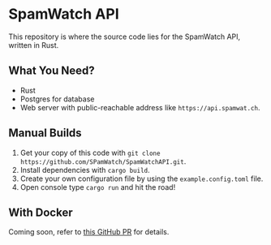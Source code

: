 # SpamWatch API
This repository is where the source code lies for the SpamWatch API, written in Rust.

## What You Need?
- Rust
- Postgres for database
- Web server with public-reachable address like `https://api.spamwat.ch`.

## Manual Builds
1. Get your copy of this code with `git clone https://github.com/SPamWatch/SpamWatchAPI.git`.
2. Install dependencies with `cargo build`.
3. Create your own configuration file by using the `example.config.toml` file.
4. Open console type `cargo run` and hit the road!

## With Docker
Coming soon, refer to [this GitHub PR](https://github.com/SpamWatch/SpamWatchAPI/pull/2) for details.
